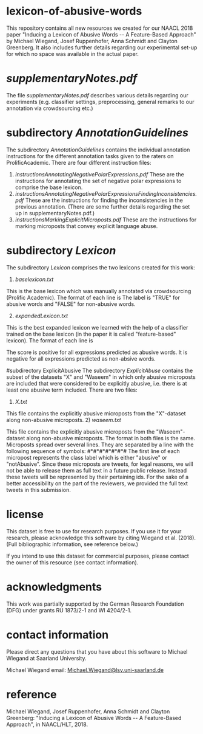 # lexicon-of-abusive-words
This repository contains all new resources we created for our NAACL 2018 paper "Inducing a Lexicon of Abusive Words -- A Feature-Based Approach" by Michael Wiegand, Josef Ruppenhofer, Anna Schmidt and Clayton Greenberg. It also includes further details regarding our experimental set-up for which no space was available in the actual paper.

# *supplementaryNotes.pdf*
The file *supplementaryNotes.pdf* describes various details regarding our experiments (e.g. classifier settings, preprocessing, general remarks to our annotation via crowdsourcing etc.)

# subdirectory *AnnotationGuidelines*
The subdirectory *AnnotationGuidelines* contains the individual annotation instructions for the different annotation tasks given to the raters on ProlificAcademic.
There are four different instruction files:
1) *instructionsAnnotatingNegativePolarExpressions.pdf*
These are the instructions for annotating the set of negative polar expressions to comprise the base lexicon.
2) *instructionsAnnotatingNegativePolarExpressionsFindingInconsistencies.pdf*
These are the instructions for finding the inconsistencies in the previous annotation. (There are some further details regarding the set up in supplementaryNotes.pdf.)
3) *instructionsMarkingExplicitMicroposts.pdf*
These are the instructions for marking microposts that convey explicit language abuse.

# subdirectory *Lexicon*
The subdirectory *Lexicon* comprises the two lexicons created for this work:
1) *baselexicon.txt*

This is the base lexicon which was manually annotated via crowdsourcing (Prolific Academic).
The format of each line is
<negativePolarExpression>	<LABEL>
The label is "TRUE" for abusive words and "FALSE" for non-abusive words.

2) *expandedLexicon.txt*

This is the best expanded lexicon we learned with the help of a classifier trained on the base lexicon (in the paper it is called "feature-based" lexicon).
The format of each line is

<negativePolarExpression>	<SCORE>

The score is positive for all expressions predicted as abusive words.
It is negative for all expressions predicted as non-absive words.

#subdirectory ExplicitAbusive
The subdirectory *ExplicitAbuse* contains the subset of the datasets "X" and "Waseem" in which only abusive microposts are included that were considered to be explicitly abusive, i.e. there is at least one abusive term included.
There are two files:
1) *X.txt*

This file contains the explicitly abusive microposts from the "X"-dataset along non-abusive microposts.
2) *waseem.txt*

This file contains the explicitly abusive microposts from the "Waseem"-dataset along non-abusive microposts.
The format in both files is the same.
Microposts spread over several lines. They are separated by a line with the following sequence of symbols: #\*#\*#\*#\*#\*#\*#
The first line of each micropost represents the class label which is either "abusive" or "notAbusive".
Since these microposts are tweets, for legal reasons, we will not be able to release them as full text in a future public release.
Instead these tweets will be represented by their pertaining ids.
For the sake of a better accessibility on the part of the reviewers, we provided the full text tweets in this submission.

# license
This dataset is free to use for research purposes.
If you use it for your research, please acknowledge this software by citing Wiegand et al. (2018). 
(Full bibliographic information, see reference below.)

If you intend to use this dataset for commercial purposes, please contact the owner of this resource (see contact information).


# acknowledgments
This work was partially supported by the German Research Foundation (DFG) under grants RU 1873/2-1 and WI 4204/2-1.



# contact information 
Please direct any questions that you have about this software to Michael Wiegand at Saarland University.

Michael Wiegand	      email: Michael.Wiegand@lsv.uni-saarland.de


# reference
Michael Wiegand, Josef Ruppenhofer, Anna Schmidt and Clayton Greenberg: "Inducing a Lexicon of Abusive Words -- A Feature-Based Approach", in NAACL/HLT, 2018.

